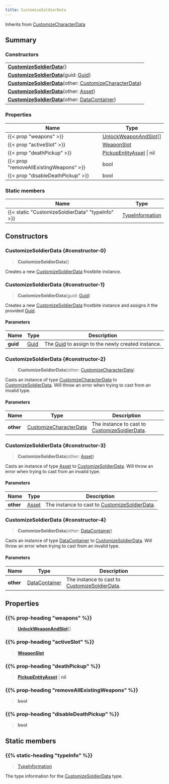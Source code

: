 ```yaml
---
title: CustomizeSoldierData
---
```


Inherits from 
[CustomizeCharacterData](/vext/ref/fb/customizecharacterdata)

## Summary
### Constructors
| |
| ----------- |
| **[CustomizeSoldierData](#constructor-0)**() |
| **[CustomizeSoldierData](#constructor-1)**(guid: [Guid](/vext/ref/shared/class/guid)) |
| **[CustomizeSoldierData](#constructor-2)**(other: [CustomizeCharacterData](/vext/ref/fb/customizecharacterdata)) |
| **[CustomizeSoldierData](#constructor-3)**(other: [Asset](/vext/ref/fb/asset)) |
| **[CustomizeSoldierData](#constructor-4)**(other: [DataContainer](/vext/ref/shared/class/datacontainer)) |

### Properties
| Name | Type |
| ---- | ---- |
| {{< prop "weapons" >}} | [UnlockWeaponAndSlot](/vext/ref/fb/unlockweaponandslot)[] |
| {{< prop "activeSlot" >}} | [WeaponSlot](/vext/ref/fb/weaponslot) |
| {{< prop "deathPickup" >}} | [PickupEntityAsset](/vext/ref/fb/pickupentityasset) \| nil |
| {{< prop "removeAllExistingWeapons" >}} | bool |
| {{< prop "disableDeathPickup" >}} | bool |

### Static members
| Name | Type |
| ---- | ---- |
| {{< static "CustomizeSoldierData" "typeInfo" >}} | [TypeInformation](/vext/ref/shared/class/typeinformation) |

## Constructors
### CustomizeSoldierData {#constructor-0}
> **CustomizeSoldierData**()

Creates a new [CustomizeSoldierData](/vext/ref/fb/customizesoldierdata) frostbite instance.

### CustomizeSoldierData {#constructor-1}
> **CustomizeSoldierData**(guid: [Guid](/vext/ref/shared/class/guid))

Creates a new [CustomizeSoldierData](/vext/ref/fb/customizesoldierdata) frostbite instance and assigns it the provided [Guid](/vext/ref/shared/class/guid).

#### Parameters
| Name | Type | Description |
| ---- | ---- | ----------- |
| **guid** | [Guid](/vext/ref/shared/class/guid) | The [Guid](/vext/ref/shared/class/guid) to assign to the newly created instance. |

### CustomizeSoldierData {#constructor-2}
> **CustomizeSoldierData**(other: [CustomizeCharacterData](/vext/ref/fb/customizecharacterdata))

Casts an instance of type [CustomizeCharacterData](/vext/ref/fb/customizecharacterdata) to [CustomizeSoldierData](/vext/ref/fb/customizesoldierdata). Will throw an error when trying to cast from an invalid type.

#### Parameters
| Name | Type | Description |
| ---- | ---- | ----------- |
| **other** | [CustomizeCharacterData](/vext/ref/fb/customizecharacterdata) | The instance to cast to [CustomizeSoldierData](/vext/ref/fb/customizesoldierdata). |

### CustomizeSoldierData {#constructor-3}
> **CustomizeSoldierData**(other: [Asset](/vext/ref/fb/asset))

Casts an instance of type [Asset](/vext/ref/fb/asset) to [CustomizeSoldierData](/vext/ref/fb/customizesoldierdata). Will throw an error when trying to cast from an invalid type.

#### Parameters
| Name | Type | Description |
| ---- | ---- | ----------- |
| **other** | [Asset](/vext/ref/fb/asset) | The instance to cast to [CustomizeSoldierData](/vext/ref/fb/customizesoldierdata). |

### CustomizeSoldierData {#constructor-4}
> **CustomizeSoldierData**(other: [DataContainer](/vext/ref/shared/class/datacontainer))

Casts an instance of type [DataContainer](/vext/ref/shared/class/datacontainer) to [CustomizeSoldierData](/vext/ref/fb/customizesoldierdata). Will throw an error when trying to cast from an invalid type.

#### Parameters
| Name | Type | Description |
| ---- | ---- | ----------- |
| **other** | [DataContainer](/vext/ref/shared/class/datacontainer) | The instance to cast to [CustomizeSoldierData](/vext/ref/fb/customizesoldierdata). |

## Properties
### {{% prop-heading "weapons" %}}
> **[UnlockWeaponAndSlot](/vext/ref/fb/unlockweaponandslot)**[]

### {{% prop-heading "activeSlot" %}}
> **[WeaponSlot](/vext/ref/fb/weaponslot)**

### {{% prop-heading "deathPickup" %}}
> **[PickupEntityAsset](/vext/ref/fb/pickupentityasset)** | **nil**

### {{% prop-heading "removeAllExistingWeapons" %}}
> **bool**

### {{% prop-heading "disableDeathPickup" %}}
> **bool**

## Static members
### {{% static-heading "typeInfo" %}}
> [TypeInformation](/vext/ref/shared/class/typeinformation)

The type information for the [CustomizeSoldierData](/vext/ref/fb/customizesoldierdata) type.

